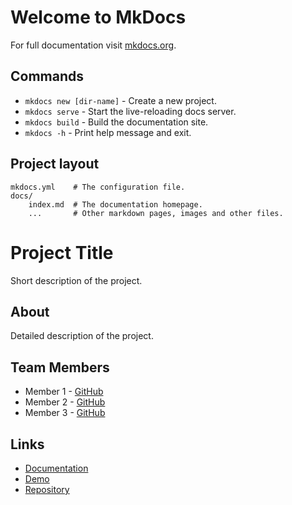 # Welcome to MkDocs

For full documentation visit [mkdocs.org](https://www.mkdocs.org).

## Commands

* `mkdocs new [dir-name]` - Create a new project.
* `mkdocs serve` - Start the live-reloading docs server.
* `mkdocs build` - Build the documentation site.
* `mkdocs -h` - Print help message and exit.

## Project layout

    mkdocs.yml    # The configuration file.
    docs/
        index.md  # The documentation homepage.
        ...       # Other markdown pages, images and other files.

# Project Title

Short description of the project.

## About

Detailed description of the project.

## Team Members

- Member 1 - [GitHub](https://github.com/member1)
- Member 2 - [GitHub](https://github.com/member2)
- Member 3 - [GitHub](https://github.com/member3)

## Links

- [Documentation](https://link-to-documentation)
- [Demo](https://link-to-demo)
- [Repository](https://link-to-repo)
